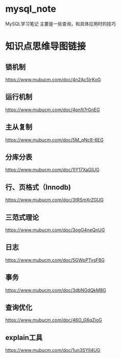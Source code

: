 # mysql_note
MySQL学习笔记
主要是一些查询，和具体应用时的技巧
# 知识点思维导图链接
## 锁机制
https://www.mubucm.com/doc/4n2Ac5IrKoG
## 运行机制
https://www.mubucm.com/doc/4pn1t7rGnEG
## 主从复制
https://www.mubucm.com/doc/5M_qNc8-6EG
## 分库分表
https://www.mubucm.com/doc/1lY17XaGIUG
## 行、页格式（Innodb)
https://www.mubucm.com/doc/3tRSmXrZGUG
## 三范式理论
https://www.mubucm.com/doc/3ogG4neQnUG
## 日志
https://www.mubucm.com/doc/5GWpPTvsF8G
## 事务
https://www.mubucm.com/doc/3dbNGdQkM8G
## 查询优化
https://www.mubucm.com/doc/46O_G6qZioG
## explain工具
https://www.mubucm.com/doc/1un3SYII4UG

